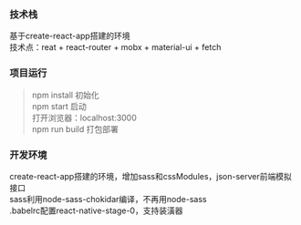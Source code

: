 
### 技术栈
基于create-react-app搭建的环境  
技术点：reat + react-router + mobx + material-ui + fetch

### 项目运行
>npm install 初始化  
>npm start 启动   
>打开浏览器：localhost:3000  
>npm run build 打包部署

### 开发环境
create-react-app搭建的环境，增加sass和cssModules，json-server前端模拟接口  
sass利用node-sass-chokidar编译，不再用node-sass  
.babelrc配置react-native-stage-0，支持装潢器
